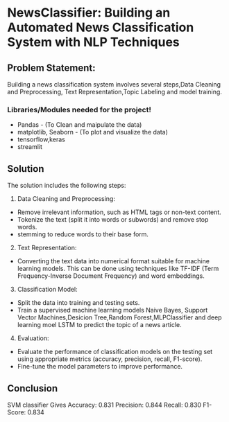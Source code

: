 # NewsClassifier: Building an Automated News Classification System with NLP Techniques

## Problem Statement:

Building a news classification system involves several steps,Data Cleaning and Preprocessing,
Text Representation,Topic Labeling and model training. 

### Libraries/Modules needed for the project!

- Pandas - (To Clean and maipulate the data)
- matplotlib, Seaborn - (To plot and visualize the data)
- tensorflow,keras
- streamlit

## Solution

The solution includes the following steps:

1. Data Cleaning and Preprocessing:
- Remove irrelevant information, such as HTML tags  or non-text content.
- Tokenize the text (split it into words or subwords) and remove stop words.
- stemming to reduce words to their base form.

2. Text Representation:
- Converting the text data into numerical format suitable for machine learning models. This can
be done using techniques like TF-IDF (Term Frequency-Inverse Document Frequency) and word
embeddings.

3. Classification Model:
- Split the data into training and testing sets.
- Train a supervised machine learning models Naive Bayes, Support Vector Machines,Desicion Tree,Random Forest,MLPClassifier
  and deep learning moel LSTM to predict the topic of a news article.

4. Evaluation:
- Evaluate the performance of  classification models on the testing set using appropriate
  metrics (accuracy, precision, recall, F1-score).
- Fine-tune the model parameters to improve performance.  

## Conclusion
  SVM classifier Gives 
  Accuracy: 0.831  Precision: 0.844  Recall: 0.830  F1-Score: 0.834	


